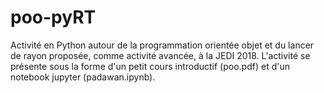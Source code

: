 # poo-pyRT
Activité en Python autour de la programmation orientée objet et du lancer de rayon proposée, comme activité avancée, à la JEDI 2018. L'activité se présente sous la forme d'un petit cours introductif (poo.pdf) et d'un notebook jupyter (padawan.ipynb).
